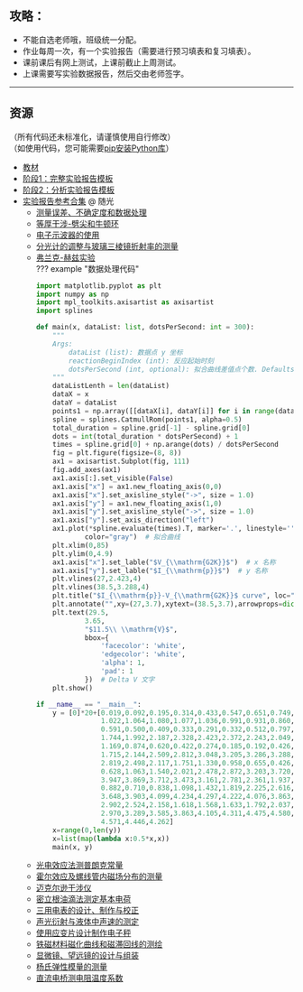 ## 攻略：
- 不能自选老师哦，班级统一分配。  
- 作业每周一次，有一个实验报告（需要进行预习填表和复习填表）。  
- 课前课后有网上测试，上课前截止上周测试。  
- 上课需要写实验数据报告，然后交由老师签字。  

---

## 资源  
（所有代码还未标准化，请谨慎使用自行修改）  
（如使用代码，您可能需要[pip安装Python库](../skill/软件的下载安装、使用教程/pip安装Python库.md)）  

- [教材](http://api.cqu-openlib.cn/file?key=iRffl1wkojsf)  
- [阶段1：完整实验报告模板](http://api.cqu-openlib.cn/file?key=idxoH35vf6zg)
- [阶段2：分析实验报告模板](http://api.cqu-openlib.cn/file?key=ilvbt35vf72j)
- [实验报告参考合集](http://api.cqu-openlib.cn/file?key=iRloP1wko80b) @ 随光  
    - [测量误差、不确定度和数据处理](http://api.cqu-openlib.cn/file?key=iRPVK1wkotkh)  
    - [等厚干涉-劈尖和牛顿环](http://api.cqu-openlib.cn/file?key=iCpPG1wkou2f)  
    - [电子示波器的使用](http://api.cqu-openlib.cn/file?key=ix0EG1wkotna)  
    - [分光计的调整与玻璃三棱镜折射率的测量](http://api.cqu-openlib.cn/file?key=irqjf1wkosri)  
    - [弗兰克-赫兹实验](http://api.cqu-openlib.cn/file?key=ibbeS1wkot7e)  
    ??? example "数据处理代码"
        ```python
        import matplotlib.pyplot as plt
        import numpy as np
        import mpl_toolkits.axisartist as axisartist
        import splines

        def main(x, dataList: list, dotsPerSecond: int = 300):
            """
            Args:
                dataList (list): 数据点 y 坐标
                reactionBeginIndex (int): 反应起始时刻
                dotsPerSecond (int, optional): 拟合曲线差值点个数. Defaults to 300.
            """
            dataListLenth = len(dataList)
            dataX = x
            dataY = dataList
            points1 = np.array([[dataX[i], dataY[i]] for i in range(dataListLenth)])
            spline = splines.CatmullRom(points1, alpha=0.5)
            total_duration = spline.grid[-1] - spline.grid[0]
            dots = int(total_duration * dotsPerSecond) + 1
            times = spline.grid[0] + np.arange(dots) / dotsPerSecond
            fig = plt.figure(figsize=(8, 8))
            ax1 = axisartist.Subplot(fig, 111)
            fig.add_axes(ax1)
            ax1.axis[:].set_visible(False)
            ax1.axis["x"] = ax1.new_floating_axis(0,0)
            ax1.axis["x"].set_axisline_style("->", size = 1.0)
            ax1.axis["y"] = ax1.new_floating_axis(1,0)
            ax1.axis["y"].set_axisline_style("->", size = 1.0)
            ax1.axis["y"].set_axis_direction("left")
            ax1.plot(*spline.evaluate(times).T, marker='.', linestyle='',
                    color="gray")  # 拟合曲线
            plt.xlim(0,85)
            plt.ylim(0,4.9)
            ax1.axis["x"].set_lable("$V_{\\mathrm{G2K}}$")  # x 名称
            ax1.axis["y"].set_lable("$I_{\\mathrm{p}}$")  # y 名称
            plt.vlines(27,2.423,4)
            plt.vlines(38.5,3.288,4)
            plt.title("$I_{\\mathrm{p}}-V_{\\mathrm{G2K}}$ curve", loc="center", y=-0.13)
            plt.annotate("",xy=(27,3.7),xytext=(38.5,3.7),arrowprops=dict(arrowstyle="<->", ))  # Delta V 箭头
            plt.text(29.5,
                    3.65,
                    "$11.5\\ \\mathrm{V}$",
                    bbox={
                        'facecolor': 'white',
                        'edgecolor': 'white',
                        'alpha': 1,
                        'pad': 1
                    })  # Delta V 文字
            plt.show()

        if __name__ == "__main__":
            y = [0]*20+[0.019,0.092,0.195,0.314,0.433,0.547,0.651,0.749,0.905,0.973,
                        1.022,1.064,1.080,1.077,1.036,0.991,0.931,0.860,0.777,0.686,
                        0.591,0.500,0.409,0.333,0.291,0.332,0.512,0.797,1.127,1.451,
                        1.744,1.992,2.187,2.328,2.423,2.372,2.243,2.049,1.787,1.484,
                        1.169,0.874,0.620,0.422,0.274,0.185,0.192,0.426,0.816,1.271,
                        1.715,2.144,2.509,2.812,3.048,3.205,3.286,3.288,3.216,3.058,
                        2.819,2.498,2.117,1.751,1.330,0.958,0.655,0.426,0.290,0.334,
                        0.628,1.063,1.540,2.021,2.478,2.872,3.203,3.720,3.871,3.943,
                        3.947,3.869,3.712,3.473,3.161,2.781,2.361,1.937,1.535,1.177,
                        0.882,0.710,0.838,1.098,1.432,1.819,2.225,2.616,2.980,3.343,
                        3.648,3.903,4.099,4.234,4.297,4.222,4.076,3.863,3.584,3.259,
                        2.902,2.524,2.158,1.618,1.568,1.633,1.792,2.037,2.330,2.647,
                        2.970,3.289,3.585,3.863,4.105,4.311,4.475,4.580,4.627,4.613,
                        4.571,4.446,4.262]
            x=range(0,len(y))
            x=list(map(lambda x:0.5*x,x))
            main(x, y)
        ```
    - [光电效应法测普朗克常量](http://api.cqu-openlib.cn/file?key=iRn4J1wkosmd)  
    - [霍尔效应及螺线管内磁场分布的测量](http://api.cqu-openlib.cn/file?key=iNFlS1wkoung)  
    - [迈克尔逊干涉仪](http://api.cqu-openlib.cn/file?key=idj5h1wkou9c)  
    - [密立根油滴法测定基本电荷](http://api.cqu-openlib.cn/file?key=iuhPZ1wkot1i)  
    - [三用电表的设计、制作与校正](http://api.cqu-openlib.cn/file?key=iYxlz1wkos8j)  
    - [声光衍射与液体中声速的测定](http://api.cqu-openlib.cn/file?key=iA0OX1wkoswd)  
    - [使用应变片设计制作电子秤](http://api.cqu-openlib.cn/file?key=iWV101wkosef)  
    - [铁磁材料磁化曲线和磁滞回线的测绘](http://api.cqu-openlib.cn/file?key=iNGbV1wkoujc)  
    - [显微镜、望远镜的设计与组装](http://api.cqu-openlib.cn/file?key=iFkK31wkotda)  
    - [杨氏弹性模量的测量](http://api.cqu-openlib.cn/file?key=iNuCU1wkothe)  
    - [直流电桥测电阻温度系数](http://api.cqu-openlib.cn/file?key=iwiyd1wkotvi)  